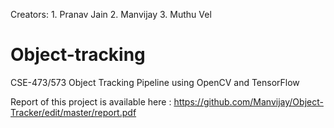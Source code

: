 Creators:
    1. Pranav Jain
    2. Manvijay
    3. Muthu Vel

# Object-tracking
CSE-473/573 Object Tracking Pipeline using OpenCV and TensorFlow

Report of this project is available here : https://github.com/Manvijay/Object-Tracker/edit/master/report.pdf

